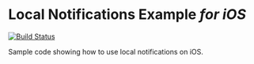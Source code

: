 # Local Notifications Example *for iOS*

[![Build Status](https://travis-ci.org/rwbutler/local-notifications-example.svg)](https://travis-ci.org/rwbutler/local-notifications-example)

Sample code showing how to use local notifications on iOS.